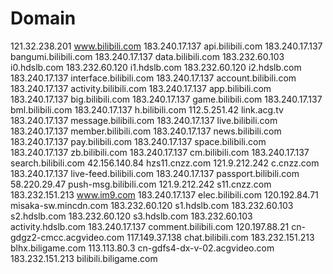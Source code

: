 # Domain
121.32.238.201 www.bilibili.com
183.240.17.137 api.bilibili.com
183.240.17.137 bangumi.bilibili.com
183.240.17.137 data.bilibili.com
183.232.60.103 i0.hdslb.com
183.232.60.120 i1.hdslb.com
183.232.60.120 i2.hdslb.com
183.240.17.137 interface.bilibili.com
183.240.17.137 account.bilibili.com
183.240.17.137 activity.bilibili.com
183.240.17.137 app.bilibili.com
183.240.17.137 big.bilibili.com
183.240.17.137 game.bilibili.com
183.240.17.137 bml.bilibili.com
183.240.17.137 h.bilibili.com
112.5.251.42 link.acg.tv
183.240.17.137 message.bilibili.com
183.240.17.137 live.bilibili.com
183.240.17.137 member.bilibili.com
183.240.17.137 news.bilibili.com
183.240.17.137 pay.bilibili.com
183.240.17.137 space.bilibili.com
183.240.17.137 zb.bilibili.com
183.240.17.137 cm.bilibili.com
183.240.17.137 search.bilibili.com
42.156.140.84 hzs11.cnzz.com
121.9.212.242 c.cnzz.com
183.240.17.137 live-feed.bilibili.com
183.240.17.137 passport.bilibili.com
58.220.29.47 push-msg.bilibili.com
121.9.212.242 s11.cnzz.com
183.232.151.213 www.im9.com
183.240.17.137 elec.bilibili.com
120.192.84.71 misaka-sw.mincdn.com
183.232.60.120 s1.hdslb.com
183.232.60.103 s2.hdslb.com
183.232.60.120 s3.hdslb.com
183.232.60.103 activity.hdslb.com
183.240.17.137 comment.bilibili.com
120.197.88.21 cn-gdgz2-cmcc.acgvideo.com
117.149.37.138 chat.bilibili.com
183.232.151.213 blhx.biligame.com
113.113.80.3 cn-gdfs4-dx-v-02.acgvideo.com
183.232.151.213 bilibili.biligame.com
